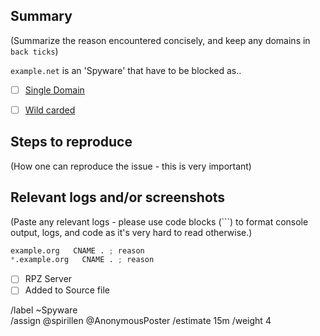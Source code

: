## Summary

(Summarize the reason encountered concisely, and keep any domains in 
`back ticks`)

`example.net` is an 'Spyware' that have to be blocked as..

- [ ] [Single Domain](source/spyware/domains.list)
- [ ] [Wild carded](source/spyware/wildcard.list)


## Steps to reproduce

(How one can reproduce the issue - this is very important)



## Relevant logs and/or screenshots

(Paste any relevant logs - please use code blocks (```) to format 
console output, logs, and code as it's very hard to read otherwise.)


```python
example.org   CNAME . ; reason
*.example.org   CNAME . ; reason
```

- [ ] RPZ Server
- [ ] Added to Source file

/label ~Spyware  
/assign @spirillen @AnonymousPoster
/estimate 15m
/weight 4
